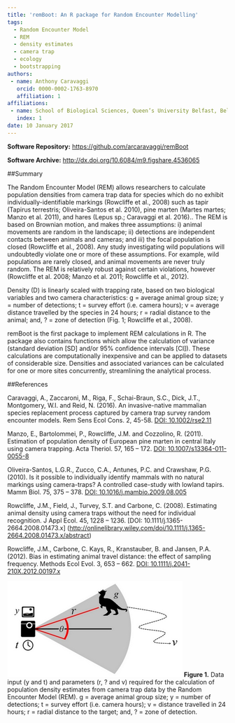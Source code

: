 ```yaml
---
title: 'remBoot: An R package for Random Encounter Modelling'
tags:
  - Random Encounter Model
  - REM
  - density estimates
  - camera trap
  - ecology
  - bootstrapping
authors:
 - name: Anthony Caravaggi
   orcid: 0000-0002-1763-8970
   affiliation: 1
affiliations:
 - name: School of Biological Sciences, Queen’s University Belfast, Belfast BT9 7BL, UK
   index: 1
date: 10 January 2017
---
```


__Software Repository:__	https://github.com/arcaravaggi/remBoot

__Software Archive:__	http://dx.doi.org/10.6084/m9.figshare.4536065

##Summary

The Random Encounter Model (REM) allows researchers to calculate population densities from camera trap data for species which do no exhibit individually-identifiable markings (Rowcliffe et al., 2008) such as tapir (Tapirus terrestris; Oliveira-Santos et al. 2010), pine marten (Martes martes; Manzo et al. 2011), and hares (Lepus sp.; Caravaggi et al. 2016).. The REM is based on Brownian motion, and makes three assumptions: i) animal movements are random in the landscape; ii) detections are independent contacts between animals and cameras; and iii) the focal population is closed (Rowcliffe et al., 2008). Any study investigating wild populations will undoubtedly violate one or more of these assumptions. For example, wild populations are rarely closed, and animal movements are never truly random. The REM is relatively robust against certain violations, however (Rowcliffe et al. 2008; Manzo et al. 2011; Rowcliffe et al., 2012).

Density (D) is linearly scaled with trapping rate, based on two biological variables and two camera characteristics: g = average animal group size; y = number of detections; t = survey effort (i.e. camera hours); v = average distance travelled by the species in 24 hours; r = radial distance to the animal; and, ? = zone of detection (Fig. 1; Rowcliffe et al., 2008). 

remBoot is the first package to implement REM calculations in R. The package also contains functions which allow the calculation of variance (standard deviation [SD] and/or 95% confidence intervals [CI]). These calculations are computationally inexpensive and can be applied to datasets of considerable size. Densities and associated variances can be calculated for one or more sites concurrently, streamlining the analytical process.

##References

Caravaggi, A., Zaccaroni, M., Riga, F., Schai-Braun, S.C., Dick, J.T., Montgomery, W.I. and Reid, N. (2016). An invasive-native mammalian species replacement process captured by camera trap survey random encounter models. Rem Sens Ecol Cons. 2, 45-58. [DOI: 10.1002/rse2.11](http://onlinelibrary.wiley.com/doi/10.1002/rse2.11/abstract)

Manzo, E., Bartolommei, P., Rowcliffe, J.M. and Cozzolino, R. (2011). Estimation of population density of European pine marten in central Italy using camera trapping. Acta Theriol. 57, 165 – 172. [DOI: 10.1007/s13364-011-0055-8](http://link.springer.com/article/10.1007/s13364-011-0055-8)

Oliveira-Santos, L.G.R., Zucco, C.A., Antunes, P.C. and Crawshaw, P.G. (2010). Is it possible to individually identify mammals with no natural markings using camera-traps? A controlled case-study with lowland tapirs. Mamm Biol. 75, 375 – 378. [DOI: 10.1016/j.mambio.2009.08.005](10.1016/j.mambio.2009.08.005)

Rowcliffe, J.M., Field, J., Turvey, S.T. and Carbone, C. (2008). Estimating animal density using camera traps without the need for individual recognition. J Appl Ecol. 45, 1228 – 1236. [DOI: 10.1111/j.1365-2664.2008.01473.x] (http://onlinelibrary.wiley.com/doi/10.1111/j.1365-2664.2008.01473.x/abstract)

Rowcliffe, J.M., Carbone, C. Kays, R., Kranstauber, B. and Jansen, P.A. (2012). Bias in estimating animal travel distance: the effect of sampling frequency. Methods Ecol Evol. 3, 653 – 662. [DOI: 10.1111/j.2041-210X.2012.00197.x](http://onlinelibrary.wiley.com/doi/10.1111/j.2041-210X.2012.00197.x/abstract)



![REM diagram](REM_diagram.jpg)
__Figure 1.__ Data input (y and t) and parameters (r, ? and v) required for the calculation of population density estimates from camera trap data by the Random Encounter Model (REM). g = average animal group size; y = number of detections; t = survey effort (i.e. camera hours); v = distance travelled in 24 hours; r = radial distance to the target; and, ? = zone of detection.

